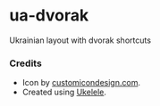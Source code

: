 # ua-dvorak
Ukrainian layout with dvorak shortcuts

### Credits
* Icon by [customicondesign.com](http://www.customicondesign.com/free-icons/flag-icon-set/flat-europe-rectangular-flag-icon-set/).
* Created using [Ukelele](https://scripts.sil.org/ukelele).
